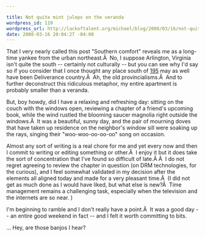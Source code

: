 ```yaml
--- 

title: Not quite mint juleps on the veranda
wordpress_id: 119
wordpress_url: http://lackoftalent.org/michael/blog/2008/03/16/not-quite-mint-juleps-on-the-veranda/
date: 2008-03-16 20:04:27 -04:00
---
```

That I very nearly called this post "Southern comfort" reveals me as a long-time yankee from the urban northeast.Â  No, I suppose Arlington, Virginia isn't quite the south -- certainly not culturally -- but you can see why I'd say so if you consider that I once thought any place south of <a href="http://en.wikipedia.org/wiki/Interstate_195_(New_Jersey)" title="Interstate 195 (New Jersey)" target="_blank">195</a> may as well have been Deliverance country.Â  Ah, the old provincialisms.Â   And to further deconstruct this ridiculous metaphor, my entire apartment is probably smaller than a veranda.

But, boy howdy, did I have a relaxing and refreshing day: sitting on the couch with the windows open, reviewing a chapter of a friend's upcoming book, while the wind rustled the blooming saucer magnolia right outside the windows.Â  It was a beautiful, sunny day, and the pair of mourning doves that have taken up residence on the neighbor's window sill were soaking up the rays, singing their "woo-woo-oo-oo-oo" song on occasion.

Almost any sort of writing is a real chore for me and yet every now and then I commit to writing or editing something or other.Â  I enjoy it but it does take the sort of concentration that I've found so difficult of late.Â Â  I do not regret agreeing to review the chapter in question (on DRM technologies, for the curious), and I feel somewhat validated in my decision after the elements all aligned today and made for a very pleasant time.Â  (I did not get as much done as I would have liked, but what else is new?Â  Time management remains a challenging task, especially when the television and the internets are so near. )

I'm beginning to ramble and I don't really have a point.Â  It was a good day -- an entire good weekend in fact -- and I felt it worth committing to bits.

... Hey, are those banjos I hear?
